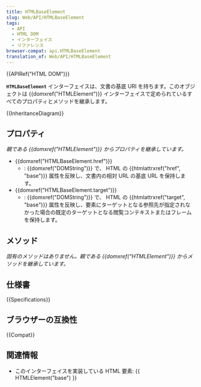 ```yaml
---
title: HTMLBaseElement
slug: Web/API/HTMLBaseElement
tags:
  - API
  - HTML DOM
  - インターフェイス
  - リファレンス
browser-compat: api.HTMLBaseElement
translation_of: Web/API/HTMLBaseElement
---
```

{{APIRef("HTML DOM")}}

**`HTMLBaseElement`** インターフェイスは、文書の基底 URI を持ちます。このオブジェクトは {{domxref("HTMLElement")}} インターフェイスで定められているすべてのプロパティとメソッドを継承します。

{{InheritanceDiagram}}

## プロパティ

_親である {{domxref("HTMLElement")}} からプロパティを継承しています。_

- {{domxref("HTMLBaseElement.href")}}
  - : {{domxref("DOMString")}} で、 HTML の {{htmlattrxref("href", "base")}} 属性を反映し、文書内の相対 URL の基底 URL を保持します。
- {{domxref("HTMLBaseElement.target")}}
  - : {{domxref("DOMString")}} で、 HTML の {{htmlattrxref("target", "base")}} 属性を反映し、要素にターゲットとなる参照先が指定されなかった場合の既定のターゲットとなる閲覧コンテキストまたはフレームを保持します。

## メソッド

_固有のメソッドはありません。親である {{domxref("HTMLElement")}} からメソッドを継承しています。_

## 仕様書

{{Specifications}}

## ブラウザーの互換性

{{Compat}}

## 関連情報

- このインターフェイスを実装している HTML 要素: {{ HTMLElement("base") }}
